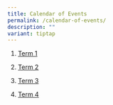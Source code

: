 ```yaml
---
title: Calendar of Events
permalink: /calendar-of-events/
description: ""
variant: tiptap
---
```

<ol data-tight="true" class="tight">
<li>
<p><a href="/files/Annex_A_Calendar__Term_1_2024.pdf" rel="noopener noreferrer nofollow" target="_blank">Term 1</a>
</p>
</li>
<li>
<p><a href="/files/Annex_A_Calendar__Term_2_2024.pdf" rel="noopener noreferrer nofollow" target="_blank">Term 2</a>
</p>
</li>
<li>
<p><a href="/files/2024_Term_3_School_Calendar.pdf" rel="noopener noreferrer nofollow" target="_blank">Term 3</a>
</p>
</li>
<li>
<p><a href="/files/Calendar___Term_4_2024_updated_on_12_Sep.pdf" rel="noopener nofollow" target="_blank">Term 4</a>
</p>
</li>
</ol>
<p></p>